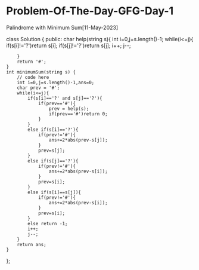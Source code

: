 # Problem-Of-The-Day-GFG-Day-1
Palindrome with Minimum Sum[11-May-2023]

class Solution {
  public:
    char help(string s){
        int i=0,j=s.length()-1;
        while(i<=j){
            if(s[i]!='?')return s[i];
            if(s[j]!='?')return s[j];
            i++;
            j--;
            
        }
        return '#';
    }
    int minimumSum(string s) {
        // code here
        int i=0,j=s.length()-1,ans=0;
        char prev = '#';
        while(i<=j){
            if(s[i]=='?' and s[j]=='?'){
                if(prev=='#'){
                    prev = help(s);
                    if(prev=='#')return 0;
                }
            }
            else if(s[i]=='?'){
                if(prev!='#'){
                    ans+=2*abs(prev-s[j]);
                }
                prev=s[j];
            }
            else if(s[j]=='?'){
                if(prev!='#'){
                    ans+=2*abs(prev-s[i]);
                }
                prev=s[i];
            }
            else if(s[i]==s[j]){
                if(prev!='#'){
                    ans+=2*abs(prev-s[i]);
                }
                prev=s[i];
            }
            else return -1;
            i++;
            j--;
        }
        return ans;
    }
};
